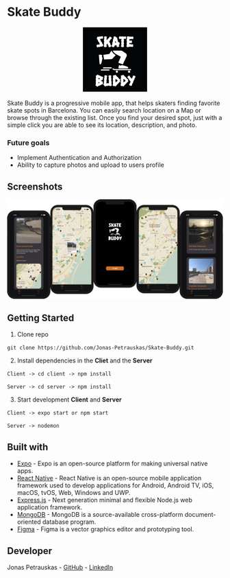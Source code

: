 # Skate Buddy

<p align="center">
<img src="assets/SB-logo-small.png" />
</p>

Skate Buddy is a progressive mobile app, that helps skaters finding favorite skate spots in Barcelona. You can easily search location on a Map or browse through the existing list. Once you find your desired spot, just with a simple click you are able to see its location, description, and photo.

### Future goals

- Implement Authentication and Authorization
- Ability to capture photos and upload to users profile

## Screenshots

<p align="center">
<img src="assets/Skate-Buddy.png" />
</p>

## Getting Started

1. Clone repo

```
git clone https://github.com/Jonas-Petrauskas/Skate-Buddy.git
```

2. Install dependencies in the **Cliet** and the **Server**

```
Client -> cd client -> npm install
```

```
Server -> cd server -> npm install
```

3. Start development **Client** and **Server**

```
Client -> expo start or npm start
```

```
Server -> nodemon
```

## Built with

- [Expo](https://expo.io/) - Expo is an open-source platform for making universal native apps.
- [React Native](https://reactnative.dev/) - React Native is an open-source mobile application framework used to develop applications for Android, Android TV, iOS, macOS, tvOS, Web, Windows and UWP.
- [Express.js](https://expressjs.com/) - Next generation minimal and flexible Node.js web application framework.
- [MongoDB](https://www.mongodb.com/) - MongoDB is a source-available cross-platform document-oriented database program.
- [Figma](https://www.figma.com/) - Figma is a vector graphics editor and prototyping tool.

## Developer

Jonas Petrauskas - [GitHub](https://github.com/Jonas-Petrauskas) - [LinkedIn](https://www.linkedin.com/in/jonas-petrauskas-78038894/)
